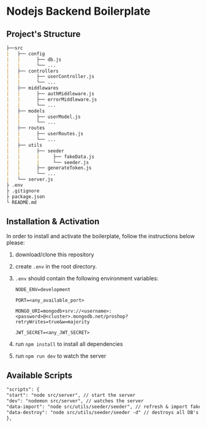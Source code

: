 # Nodejs Backend Boilerplate

## Project's Structure

```md
├──src
|   ├── config
|   |      ├── db.js
|   |      └── ...
|   ├── controllers
|   |      ├── userController.js
|   |      └── ...
|   ├── middlewares
|   |      ├── authMiddleware.js
|   |      ├── errorMiddleware.js
|   |      └── ...
|   ├── models
|   |      ├── userModel.js
|   |      └── ...
|   ├── routes
|   |      ├── userRoutes.js
|   |      └── ...
|   ├── utils
|   |      ├── seeder
|   |      |     ├── fakeData.js
|   |      |     └── seeder.js
|   |      ├── generateToken.js
|   |      └── ...
|   └── server.js
├ .env
├ .gitignore
├ package.json
└ README.md
```

## Installation & Activation

In order to install and activate the boilerplate, follow the instructions below please:

1. download/clone this repository
2. create `.env` in the root directory.
3. `.env` should contain the following environment variables:

   `NODE_ENV=development`

   `PORT=<any_available_port>`

   `MONGO_URI=mongodb+srv://<username>:<password>@<cluster>.mongodb.net/proshop?retryWrites=true&w=majority`

   `JWT_SECRET=<any_JWT_SECRET>`

4. run `npm install` to install all dependencies
5. run `npm run dev` to watch the server

## Available Scripts

```md
"scripts": {
"start": "node src/server", // start the server
"dev": "nodemon src/server", // watches the server
"data-import": "node src/utils/seeder/seeder", // refresh & import fake data
"data-destroy": "node src/utils/seeder/seeder -d" // destroys all DB's data
},
```
